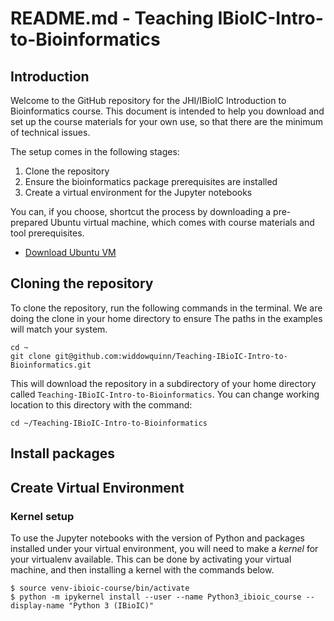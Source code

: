 # README.md - Teaching IBioIC-Intro-to-Bioinformatics

## Introduction

Welcome to the GitHub repository for the JHI/IBioIC Introduction to Bioinformatics course. This document is intended to help you download and set up the course materials for your own use, so that there are the minimum of technical issues.

The setup comes in the following stages:

1. Clone the repository
2. Ensure the bioinformatics package prerequisites are installed
3. Create a virtual environment for the Jupyter notebooks

You can, if you choose, shortcut the process by downloading a pre-prepared Ubuntu virtual machine, which comes with course materials and tool prerequisites.

* [Download Ubuntu VM]()

## Cloning the repository

To clone the repository, run the following commands in the terminal. We are doing the clone in your home directory to ensure The paths in the examples will match your system.

```
cd ~
git clone git@github.com:widdowquinn/Teaching-IBioIC-Intro-to-Bioinformatics.git
```

This will download the repository in a subdirectory of your home directory called `Teaching-IBioIC-Intro-to-Bioinformatics`. You can change working location to this directory with the command:

`cd ~/Teaching-IBioIC-Intro-to-Bioinformatics`

## Install packages

## Create Virtual Environment

### Kernel setup

To use the Jupyter notebooks with the version of Python and packages installed under your virtual environment, you will need to make a *kernel* for your virtualenv available. This can be done by activating your virtual machine, and then installing a kernel with the commands below.

```
$ source venv-ibioic-course/bin/activate
$ python -m ipykernel install --user --name Python3_ibioic_course --display-name "Python 3 (IBioIC)"
```